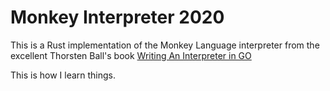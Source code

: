 # Monkey Interpreter 2020

This is a Rust implementation of the Monkey Language interpreter from the excellent
Thorsten Ball's book [Writing An Interpreter in GO](https://interpreterbook.com/)

This is how I learn things.

